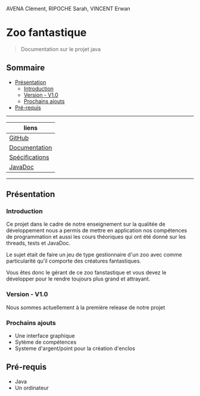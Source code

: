 AVENA Clément, RIPOCHE Sarah, VINCENT Erwan
# Zoo fantastique
> Documentation sur le projet java

## Sommaire
<!-- TOC -->
* [Présentation](#présentation)
  * [Introduction](#introduction)
  * [Version - V1.0](#version---v10)
  * [Prochains ajouts](#prochains-ajouts)
* [Pré-requis](#pré-requis)
<!-- TOC -->
***
| liens                                                             |
|-------------------------------------------------------------------|
| [GitHub](https://github.com/AVENA-Clement-2225003/ZooFantastique) |
| [Documentation](../Documents/Manuel_Utilisation.pdf)              |
| [Spécifications](../Documents/Specifications.pdf)                 |
| [JavaDoc](./JavaDoc/index.html)                                   |
***
## Présentation
### Introduction
Ce projet dans le cadre de notre enseignement sur la qualitée de développement nous a permis de mettre en application nos compétences de programmation et aussi les cours théoriques qui ont été donné sur les threads, tests et JavaDoc.

Le sujet était de faire un jeu de type gestionnaire d'un zoo avec comme particularité qu'il comporte des créatures fantastiques.

Vous êtes donc le gérant de ce zoo fanstastique et vous devez le développer pour le rendre toujours plus grand et attrayant.
### Version - V1.0
Nous sommes actuellement à la première release de notre projet

### Prochains ajouts
- Une interface graphique
- Sytème de compétences
- Systeme d'argent/point pour la création d'enclos

## Pré-requis
- Java
- Un ordinateur

